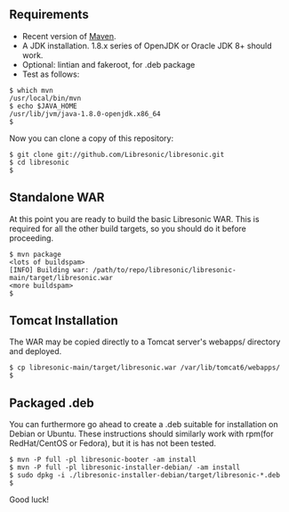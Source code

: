 <!--
# INSTALL.md
# Libresonic/libresonic
-->
Requirements
------------

  * Recent version of [Maven](http://maven.apache.org/).
  * A JDK installation. 1.8.x series of OpenJDK or Oracle JDK 8+ should work.
  * Optional: lintian and fakeroot, for .deb package
  * Test as follows:

```
$ which mvn
/usr/local/bin/mvn
$ echo $JAVA_HOME
/usr/lib/jvm/java-1.8.0-openjdk.x86_64
$
```

Now you can clone a copy of this repository:

```
$ git clone git://github.com/Libresonic/libresonic.git
$ cd libresonic
$
```

Standalone WAR
--------------

At this point you are ready to build the basic Libresonic WAR. This is required for all the other build targets, so you should do it before proceeding.

```
$ mvn package
<lots of buildspam>
[INFO] Building war: /path/to/repo/libresonic/libresonic-main/target/libresonic.war
<more buildspam>
$
```

Tomcat Installation
-------------------

The WAR may be copied directly to a Tomcat server's webapps/ directory and deployed.

```
$ cp libresonic-main/target/libresonic.war /var/lib/tomcat6/webapps/
$
```


Packaged .deb
-------------

You can furthermore go ahead to create a .deb suitable for installation on Debian or Ubuntu. These instructions should similarly work with rpm(for RedHat/CentOS or Fedora), but it is has not been tested.

```
$ mvn -P full -pl libresonic-booter -am install
$ mvn -P full -pl libresonic-installer-debian/ -am install
$ sudo dpkg -i ./libresonic-installer-debian/target/libresonic-*.deb
$
```

Good luck!

